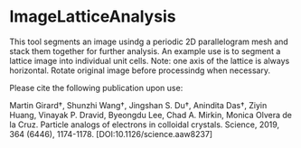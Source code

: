 # ImageLatticeAnalysis
This tool segments an image usindg a periodic 2D parallelogram mesh and stack them together for further analysis. An example use is to segment a lattice image into individual unit cells. Note: one axis of the lattice is always horizontal. Rotate original image before processindg when necessary.

Please cite the following publication upon use:

Martin Girard†, Shunzhi Wang†, Jingshan S. Du†, Anindita Das†, Ziyin Huang, Vinayak P. Dravid, Byeongdu Lee, Chad A. Mirkin, Monica Olvera de la Cruz. Particle analogs of electrons in colloidal crystals. Science, 2019, 364 (6446), 1174-1178. [DOI:10.1126/science.aaw8237]
